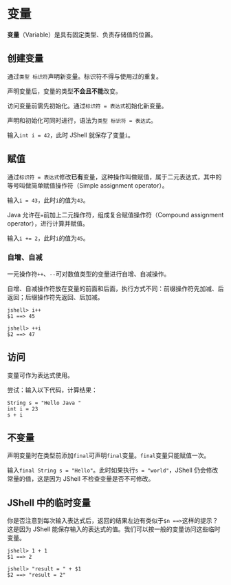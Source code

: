 # 变量

**变量**（Variable）是具有固定类型、负责存储值的位置。

## 创建变量

通过`类型 标识符`声明新变量。标识符不得与使用过的重复。

声明变量后，变量的类型**不会且不能**改变。

访问变量前需先初始化。通过`标识符 = 表达式`初始化新变量。

声明和初始化可同时进行，语法为`类型 标识符 = 表达式`。

输入`int i = 42`，此时 JShell 就保存了变量`i`。

## 赋值

通过`标识符 = 表达式`修改**已有**变量，这种操作叫做赋值，属于二元表达式，其中的等号叫做简单赋值操作符（Simple assignment operator）。

输入`i = 43`，此时`i`的值为`43`。

Java 允许在`=`前加上二元操作符，组成复合赋值操作符（Compound assignment operator），进行计算并赋值。

输入`i += 2`，此时`i`的值为`45`。

### 自增、自减

一元操作符`++`、`--`可对数值类型的变量进行自增、自减操作。

自增、自减操作符放在变量的前面和后面，执行方式不同：前缀操作符先加减、后返回；后缀操作符先返回、后加减。

```
jshell> i++
$1 ==> 45

jshell> ++i
$2 ==> 47
```

## 访问

变量可作为表达式使用。

尝试：输入以下代码，计算结果：

```
String s = "Hello Java "
int i = 23
s + i
```

## 不变量

声明变量时在类型前添加`final`可声明`final`变量。`final`变量只能赋值一次。

输入`final String s = "Hello"`。此时如果执行`s = "world"`，JShell 仍会修改常量的值，这是因为 JShell 不检查变量是否不可修改。

## JShell 中的临时变量

你是否注意到每次输入表达式后，返回的结果左边有类似于`$n ==>`这样的提示？这是因为 JShell 能保存输入的表达式的值。我们可以按一般的变量访问这些临时变量。

```
jshell> 1 + 1
$1 ==> 2

jshell> "result = " + $1
$2 ==> "result = 2"
```
